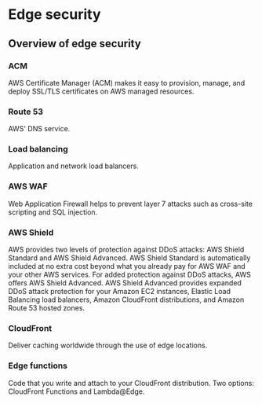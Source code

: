 # Edge security

## Overview of edge security&#x20;

### ACM

AWS Certificate Manager (ACM) makes it easy to provision, manage, and deploy SSL/TLS certificates on AWS managed resources.

### Route 53

AWS' DNS service.&#x20;

### Load balancing&#x20;

Application and network load balancers.&#x20;

### AWS WAF

Web Application Firewall helps to prevent layer 7 attacks such as cross-site scripting and SQL injection.&#x20;

### AWS Shield&#x20;

AWS provides two levels of protection against DDoS attacks: AWS Shield Standard and AWS Shield Advanced. AWS Shield Standard is automatically included at no extra cost beyond what you already pay for AWS WAF and your other AWS services. For added protection against DDoS attacks, AWS offers AWS Shield Advanced. AWS Shield Advanced provides expanded DDoS attack protection for your Amazon EC2 instances, Elastic Load Balancing load balancers, Amazon CloudFront distributions, and Amazon Route 53 hosted zones.

### CloudFront

Deliver caching worldwide through the use of edge locations.&#x20;

### Edge functions&#x20;

Code that you write and attach to your CloudFront distribution. Two options: CloudFront Functions and Lambda@Edge.
